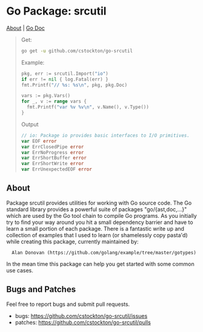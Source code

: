 # Go Package: srcutil

  [About](#about) | [Go Doc](https://godoc.org/github.com/cstockton/go-srcutil)

  > Get:
  > ```bash
  > go get -u github.com/cstockton/go-srcutil
  > ```
  >
  > Example:
  > ```Go
  > pkg, err := srcutil.Import("io")
  > if err != nil {	log.Fatal(err) }
  > fmt.Printf("// %s: %s\n", pkg, pkg.Doc)
  >
  > vars := pkg.Vars()
  > for _, v := range vars {
  >   fmt.Printf("var %v %v\n", v.Name(), v.Type())
  > }
  > ```
  >
  > Output
  > ```Go
  > // io: Package io provides basic interfaces to I/O primitives.
  > var EOF error
  > var ErrClosedPipe error
  > var ErrNoProgress error
  > var ErrShortBuffer error
  > var ErrShortWrite error
  > var ErrUnexpectedEOF error
  > ```

## About

Package srcutil provides utilities for working with Go source code. The Go
standard library provides a powerful suite of packages "go/{ast,doc,...}"
which are used by the Go tool chain to compile Go programs. As you initially
try to find your way around you hit a small dependency barrier and have to
learn a small portion of each package. There is a fantastic write up and
collection of examples that I used to learn (or shamelessly copy pasta'd)
while creating this package, currently maintained by:

```
  Alan Donovan (https://github.com/golang/example/tree/master/gotypes)
```

In the mean time this package can help you get started with some common use
cases.


## Bugs and Patches

  Feel free to report bugs and submit pull requests.

  * bugs:
    <https://github.com/cstockton/go-srcutil/issues>
  * patches:
    <https://github.com/cstockton/go-srcutil/pulls>



[Go Doc]: https://godoc.org/github.com/cstockton/go-srcutil

